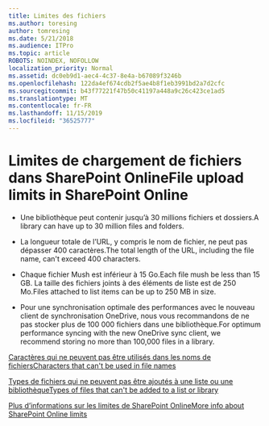 ```yaml
---
title: Limites des fichiers
ms.author: toresing
author: tomresing
ms.date: 5/21/2018
ms.audience: ITPro
ms.topic: article
ROBOTS: NOINDEX, NOFOLLOW
localization_priority: Normal
ms.assetid: dc0eb9d1-aec4-4c37-8e4a-b67089f3246b
ms.openlocfilehash: 122da4ef674cdb2f5ae4b8f1eb3991bd2a7d2cfc
ms.sourcegitcommit: b43f77221f47b50c41197a448a9c26c423ce1ad5
ms.translationtype: MT
ms.contentlocale: fr-FR
ms.lasthandoff: 11/15/2019
ms.locfileid: "36525777"
---
```

# <a name="file-upload-limits-in-sharepoint-online"></a><span data-ttu-id="b6164-102">Limites de chargement de fichiers dans SharePoint Online</span><span class="sxs-lookup"><span data-stu-id="b6164-102">File upload limits in SharePoint Online</span></span>

- <span data-ttu-id="b6164-103">Une bibliothèque peut contenir jusqu’à 30 millions fichiers et dossiers.</span><span class="sxs-lookup"><span data-stu-id="b6164-103">A library can have up to 30 million files and folders.</span></span>
    
- <span data-ttu-id="b6164-104">La longueur totale de l’URL, y compris le nom de fichier, ne peut pas dépasser 400 caractères.</span><span class="sxs-lookup"><span data-stu-id="b6164-104">The total length of the URL, including the file name, can't exceed 400 characters.</span></span>
    
- <span data-ttu-id="b6164-105">Chaque fichier Mush est inférieur à 15 Go.</span><span class="sxs-lookup"><span data-stu-id="b6164-105">Each file mush be less than 15 GB.</span></span> <span data-ttu-id="b6164-106">La taille des fichiers joints à des éléments de liste est de 250 Mo.</span><span class="sxs-lookup"><span data-stu-id="b6164-106">Files attached to list items can be up to 250 MB in size.</span></span>
    
- <span data-ttu-id="b6164-107">Pour une synchronisation optimale des performances avec le nouveau client de synchronisation OneDrive, nous vous recommandons de ne pas stocker plus de 100 000 fichiers dans une bibliothèque.</span><span class="sxs-lookup"><span data-stu-id="b6164-107">For optimum performance syncing with the new OneDrive sync client, we recommend storing no more than 100,000 files in a library.</span></span> 
    
[<span data-ttu-id="b6164-108">Caractères qui ne peuvent pas être utilisés dans les noms de fichiers</span><span class="sxs-lookup"><span data-stu-id="b6164-108">Characters that can't be used in file names</span></span>](https://go.microsoft.com/fwlink/?linkid=866430)
  
[<span data-ttu-id="b6164-109">Types de fichiers qui ne peuvent pas être ajoutés à une liste ou une bibliothèque</span><span class="sxs-lookup"><span data-stu-id="b6164-109">Types of files that can't be added to a list or library</span></span>](https://go.microsoft.com/fwlink/?linkid=273757)
  
[<span data-ttu-id="b6164-110">Plus d’informations sur les limites de SharePoint Online</span><span class="sxs-lookup"><span data-stu-id="b6164-110">More info about SharePoint Online limits</span></span>](https://go.microsoft.com/fwlink/?linkid=271273)
  

